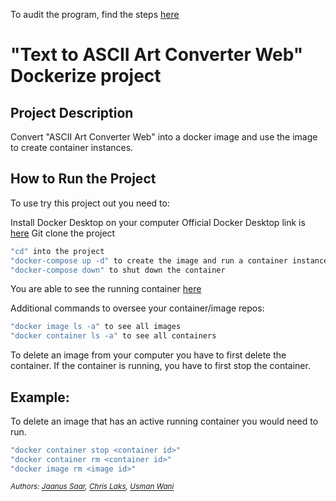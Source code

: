 To audit the program, find the steps [here](https://github.com/01-edu/public/tree/master/subjects/ascii-art-web/dockerize/audit)

# "Text to ASCII Art Converter Web" Dockerize project

## Project Description

Convert "ASCII Art Converter Web" into a docker image and use the image to create container instances.

## How to Run the Project

To use try this project out you need to:

Install Docker Desktop on your computer
Official Docker Desktop link is [here](https://docs.docker.com/get-docker/)
Git clone the project

```bash
"cd" into the project
"docker-compose up -d" to create the image and run a container instance of it.
"docker-compose down" to shut down the container
```
You are able to see the running container [here](http://localhost:3000)

Additional commands to oversee your container/image repos:

```bash
"docker image ls -a" to see all images
"docker container ls -a" to see all containers
```
To delete an image from your computer you have to first delete the container.
If the container is running, you have to first stop the container.

## Example: 
To delete an image that has an active running container you would need to run.
```bash
"docker container stop <container id>"
"docker container rm <container id>"
"docker image rm <image id>"
```

_<sup>Authors: [Jaanus Saar](https://01.kood.tech/git/jsaar), [Chris Laks](https://01.kood.tech/git/claks), [Usman Wani](https://01.kood.tech/git/uwani)_</sup>
